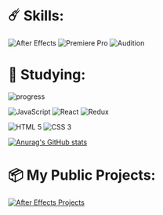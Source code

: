 # ☄️ Skills: 
![After Effects](https://img.shields.io/badge/Adobe%20after%20affects-CF96FD?style=for-the-badge&logo=Adobe%20after%20effects&logoColor=393665)
![Premiere Pro](https://img.shields.io/badge/Adobe%20Premiere%20Pro-9999FF?style=for-the-badge&logo=Adobe%20Premiere%20Pro&logoColor=white)
![Audition](https://img.shields.io/badge/Adobe%20Audition-b976ff?style=for-the-badge&logo=adobe%20Audition&logoColor=white)

# 🔖 Studying:
![progress](https://progress-bar.dev/79/?title=Сourse%20progress&width=210)

![JavaScript](https://img.shields.io/badge/JavaScript-323330?style=for-the-badge&logo=javascript&logoColor=F7DF1E)
![React](https://img.shields.io/badge/React-20232A?style=for-the-badge&logo=react&logoColor=61DAFB)
![Redux](https://img.shields.io/badge/Redux-593D88?style=for-the-badge&logo=redux&logoColor=white)


![HTML 5](https://img.shields.io/badge/HTML5-E34F26?style=for-the-badge&logo=html5&logoColor=white)
![CSS 3](https://img.shields.io/badge/CSS3-1572B6?style=for-the-badge&logo=css3&logoColor=white)


[![Anurag's GitHub stats](https://github-readme-stats.vercel.app/api?username=nanCreate)](https://github.com/anuraghazra/github-readme-stats)

# 📦 My Public Projects:
[![After Effects Projects](https://img.shields.io/badge/After_Effects_Projects-2ea44f?style=for-the-badge&logo=adobe+after+effects&logoColor=%23FFF)](https://github.com/nanCreate?tab=repositories&q=aeproject)
